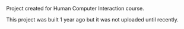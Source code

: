 Project created for Human Computer Interaction course.

This project was built 1 year ago but it was not uploaded until recently.
